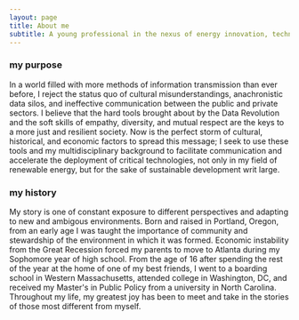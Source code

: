 ```yaml
---
layout: page
title: About me
subtitle: A young professional in the nexus of energy innovation, technology policy, and sustainable economic development, both at home and abroad.
---
```


### my purpose

In a world filled with more methods of information transmission than ever before, I reject the status quo of cultural misunderstandings, anachronistic data silos, and ineffective communication between the public and private sectors. I believe that the hard tools brought about by the Data Revolution and the soft skills of empathy, diversity, and mutual respect are the keys to a more just and resilient society. Now is the perfect storm of cultural, historical, and economic factors to spread this message; I seek to use these tools and my multidisciplinary background to facilitate communication and accelerate the deployment of critical technologies, not only in my field of renewable energy, but for the sake of sustainable development writ large.

### my history

My story is one of constant exposure to different perspectives and adapting to new and ambigous environments. Born and raised in Portland, Oregon, from an early age I was taught the importance of community and stewardship of the environment in which it was formed. Economic instability from the Great Recession forced my parents to move to Atlanta during my Sophomore year of high school. From the age of 16 after spending the rest of the year at the home of one of my best friends, I went to a boarding school in Western Massachusetts, attended college in Washington, DC, and received my Master's in Public Policy from a university in North Carolina. Throughout my life, my greatest joy has been to meet and take in the stories of those most different from myself.